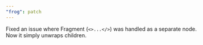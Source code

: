 ```yaml
---
"frog": patch
---
```


Fixed an issue where Fragment (`<>...</>`) was handled as a separate node. Now it simply unwraps children.
